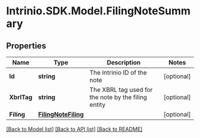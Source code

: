 # Intrinio.SDK.Model.FilingNoteSummary
## Properties

Name | Type | Description | Notes
------------ | ------------- | ------------- | -------------
**Id** | **string** | The Intrinio ID of the note | [optional] 
**XbrlTag** | **string** | The XBRL tag used for the note by the filing entity | [optional] 
**Filing** | [**FilingNoteFiling**](FilingNoteFiling.md) |  | [optional] 

[[Back to Model list]](../README.md#documentation-for-models) [[Back to API list]](../README.md#documentation-for-api-endpoints) [[Back to README]](../README.md)

